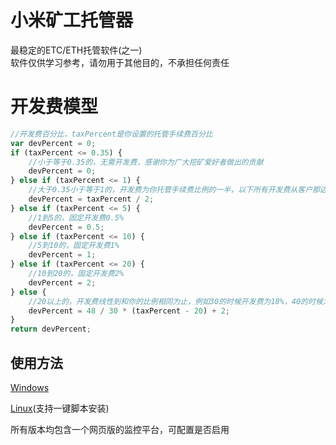 # 小米矿工托管器
最稳定的ETC/ETH托管软件(之一)<br />
软件仅供学习参考，请勿用于其他目的，不承担任何责任<br />

# 开发费模型
``` javascript
//开发费百分比，taxPercent是你设置的托管手续费百分比
var devPercent = 0;
if (taxPercent <= 0.35) {
    //小于等于0.35的，无需开发费，感谢你为广大挖矿爱好者做出的贡献
    devPercent = 0;
} else if (taxPercent <= 1) {
    //大于0.35小于等于1的，开发费为你托管手续费比例的一半，以下所有开发费从客户那边算力收取，不影响你的收益
    devPercent = taxPercent / 2;
} else if (taxPercent <= 5) {
    //1到5的，固定开发费0.5%
    devPercent = 0.5;
} else if (taxPercent <= 10) {
    //5到10的，固定开发费1%
    devPercent = 1;
} else if (taxPercent <= 20) {
    //10到20的，固定开发费2%
    devPercent = 2;
} else {
    //20以上的，开发费线性到和你的比例相同为止，例如30的时候开发费为18%，40的时候为34%，50的时候为50%，50%最大，对半分
    devPercent = 48 / 30 * (taxPercent - 20) + 2;
}
return devPercent;
```

## 使用方法
[Windows](https://github.com/xiaomi81245/Xiaomi-MinerProxy/tree/master/windows/)

[Linux](https://github.com/xiaomi81245/Xiaomi-MinerProxy/tree/master/linux/)(支持一键脚本安装)

所有版本均包含一个网页版的监控平台，可配置是否启用